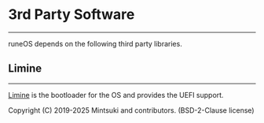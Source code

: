 
# 3rd Party Software

---

runeOS depends on the following third party libraries.

## Limine

---

[Limine](https://github.com/limine-bootloader/limine) is the bootloader for the OS and provides the UEFI support.

Copyright (C) 2019-2025 Mintsuki and contributors. (BSD-2-Clause license)